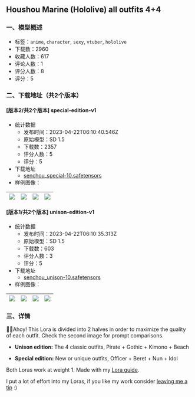## Houshou Marine (Hololive) all outfits 4+4
### 一、模型概述

- 标签：`anime`, `character`, `sexy`, `vtuber`, `hololive`
- 下载数：2960
- 收藏人数：617
- 评论人数：1
- 评分人数：8
- 评分：5

### 二、下载地址（共2个版本）

#### [版本2/共2个版本] special-edition-v1

- 统计数据
  - 发布时间：2023-04-22T06:10:40.546Z
  - 原始模型：SD 1.5
  - 下载数：2357
  - 评分人数：5
  - 评分：5
- 下载地址
  - [senchou_special-10.safetensors](https://civitai.com/api/download/models/52110)
- 样例图像：

| <img src="https://image.civitai.com/xG1nkqKTMzGDvpLrqFT7WA/7b25fbd0-682f-4c36-0f4a-0f25a6192800/width=450/561674.jpeg" /> | <img src="https://image.civitai.com/xG1nkqKTMzGDvpLrqFT7WA/aff2f0f4-299e-4512-d16b-3d4839aa2700/width=450/561677.jpeg" /> | <img src="https://image.civitai.com/xG1nkqKTMzGDvpLrqFT7WA/19c689e9-ed35-44e3-9a9f-424b60473b00/width=450/561673.jpeg" /> | <img src="https://image.civitai.com/xG1nkqKTMzGDvpLrqFT7WA/7a097756-b12a-4642-6045-6cf37f7ab400/width=450/561675.jpeg" /> |
| ---- | ---- | ---- | ---- |

#### [版本1/共2个版本] unison-edition-v1

- 统计数据
  - 发布时间：2023-04-22T06:10:35.313Z
  - 原始模型：SD 1.5
  - 下载数：603
  - 评分人数：3
  - 评分：5
- 下载地址
  - [senchou_unison-10.safetensors](https://civitai.com/api/download/models/52106)
- 样例图像：

| <img src="https://image.civitai.com/xG1nkqKTMzGDvpLrqFT7WA/a835d289-1515-44d6-78e0-de89e420fe00/width=450/561612.jpeg" /> | <img src="https://image.civitai.com/xG1nkqKTMzGDvpLrqFT7WA/b16f79e5-0879-4bd2-2cba-1b0f1e462b00/width=450/561613.jpeg" /> | <img src="https://image.civitai.com/xG1nkqKTMzGDvpLrqFT7WA/c3da55b7-5cec-42e6-3862-fd19e4a43d00/width=450/561609.jpeg" /> | <img src="https://image.civitai.com/xG1nkqKTMzGDvpLrqFT7WA/29499a7b-68b1-4665-e54c-6d6c4f8c7200/width=450/561611.jpeg" /> |
| ---- | ---- | ---- | ---- |


### 三、详情
<p>🏴‍☠️Ahoy! This Lora is divided into 2 halves in order to maximize the quality of each outfit. Check the second image for prompt comparisons.</p><ul><li><p><strong>Unison edition:</strong> The 4 classic outfits, Pirate + Gothic + Kimono + Beach</p></li><li><p><strong>Special edition:</strong> New or unique outfits, Officer + Beret + Nun + Idol</p></li></ul><p>Both Loras work at weight 1. Made with my <a target="_blank" rel="ugc" href="https://civitai.com/models/22530">Lora guide</a>.</p><p>I put a lot of effort into my Loras, if you like my work consider <a target="_blank" rel="ugc" href="https://ko-fi.com/holostrawberry">leaving me a tip</a> :)</p>